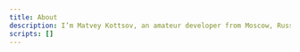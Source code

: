 ```yaml
---
title: About
description: I’m Matvey Kottsov, an amateur developer from Moscow, Russia. I started programming back in 2012 at the age of 11, and it became my primary hobby.
scripts: []
---
```


